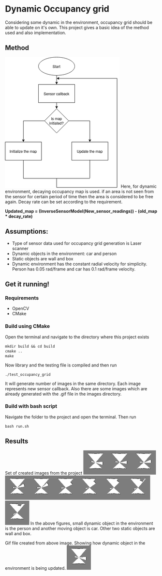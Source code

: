 # Dynamic Occupancy grid

Considering some dynamic in the environment, occupancy grid should be able to update on it's own. This project gives a basic idea of the method used and also implementation.
## Method
![flowchart](images/flowchart.png)
Here, for dynamic environment, decaying occupancy map is used. if an area is not seen from the sensor for certain period of time then the area is considered to be free again. Decay rate can be set according to the requirement.


**Updated_map = (InverseSensorModel(New_sensor_readings)) - (old_map * decay_rate)**


## Assumptions:
- Type of sensor data used for occupancy grid generation is Laser scanner
- Dynamic objects in the environment: car and person
- Static objects are wall and box
- Dynamic environment has the constant radial velocity for simplicity. Person has 0.05 rad/frame and car has 0.1 rad/frame velocity.


## Get it running!
### Requirements
- OpenCV 
- CMake
### Build using CMake
Open the terminal and navigate to the directory where this project exists
```
mkdir build && cd build
cmake ..
make
```
Now library and the testing file is compiled and then run
```
./test_occupancy_grid
```
It will generate number of images in the same directory. Each image represents new sensor callback.
Also there are some images which are already generated with the .gif file in the images directory.

### Build with bash script
Navigate the folder to the project and open the terminal. Then run 
```
bash run.sh
```


## Results
Set of created images from the project
![0](images/occ_grid0.png)![0](images/occ_grid1.png)![0](images/occ_grid2.png)![0](images/occ_grid3.png)![0](images/occ_grid4.png)![0](images/occ_grid5.png)![0](images/occ_grid6.png)![0](images/occ_grid7.png)![0](images/occ_grid8.png)![0](images/occ_grid9.png)
In the above figures, small dynamic object in the environment is the person and another moving object is car. Other two static objects are wall and box.


Gif file created from above image. Showing how dynamic object in the environment is being updated.
![Gif of Dynamic Occupancy grid](images/Combined.gif)